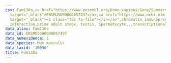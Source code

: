 ```yaml
---
csv: Fam136a,<a href="https://www.ensembl.org/Homo_sapiens/Gene/Summary?db=core;g=ENSMUSG00000057497"
  target="_blank">ENSMUSG00000057497</a>,<a href="https://www.ncbi.nlm.nih.gov/pubmed/25450459"
  target="_blank"><i class="fas fa-file"></i></a>",chromatin immunoprecipitation assay,direct
  interaction,prime adult stage, testis, Spermatocyte,,,transcriptional regulation,
data_alias: Fam136a
data_id: ENSMUSG00000057497
data_numevidence: 1
data_species: Mus musculus
data_taxid: '10090'
title: Fam136a
---
```


